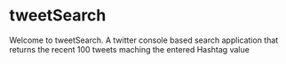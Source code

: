 tweetSearch
===========

Welcome to tweetSearch. A twitter console based search application that returns the recent 100 tweets maching the entered Hashtag value
